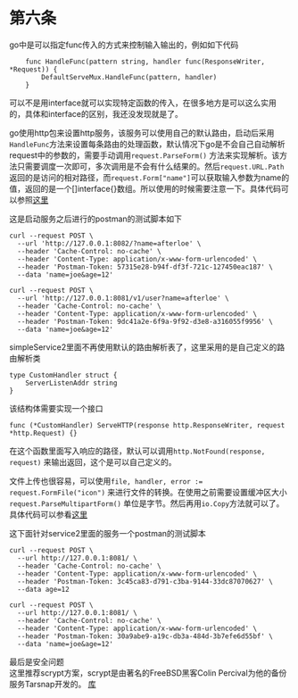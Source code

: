 # 第六条

go中是可以指定func传入的方式来控制输入输出的，例如如下代码
```golang
	func HandleFunc(pattern string, handler func(ResponseWriter, *Request)) {
		DefaultServeMux.HandleFunc(pattern, handler)
	}
```
可以不是用interface就可以实现特定函数的传入，在很多地方是可以这么实用的，具体和interface的区别，我还没发现就是了。  

go使用http包来设置http服务，该服务可以使用自己的默认路由，启动后采用`HandleFunc`方法来设置每条路由的处理函数，默认情况下go是不会自己自动解析request中的参数的，需要手动调用`request.ParseForm()` 方法来实现解析。该方法只需要调度一次即可，多次调用是不会有什么结果的。然后`request.URL.Path`返回的是访问的相对路径，而`request.Form["name"]`可以获取输入参数为name的值，返回的是一个[]interface{}数组。所以使用的时候需要注意一下。具体代码可以参照[这里](./simpleService/SimpleService.go)  

这是启动服务之后进行的postman的测试脚本如下
```sbtshell
curl --request POST \
  --url 'http://127.0.0.1:8082/?name=afterloe' \
  --header 'Cache-Control: no-cache' \
  --header 'Content-Type: application/x-www-form-urlencoded' \
  --header 'Postman-Token: 57315e28-b94f-df3f-721c-127450eac187' \
  --data 'name=joe&age=12'
```

```sbtshell
curl --request POST \
  --url 'http://127.0.0.1:8081/v1/user?name=afterloe' \
  --header 'Cache-Control: no-cache' \
  --header 'Content-Type: application/x-www-form-urlencoded' \
  --header 'Postman-Token: 9dc41a2e-6f9a-9f92-d3e8-a316055f9956' \
  --data 'name=joe&age=12'
```

simpleService2里面不再使用默认的路由解析表了，这里采用的是自己定义的路由解析类

```golang
type CustomHandler struct {
	ServerListenAddr string
}
```

该结构体需要实现一个接口

```golang
func (*CustomHandler) ServeHTTP(response http.ResponseWriter, request *http.Request) {}
```

在这个函数里面写入响应的路径，默认可以调用`http.NotFound(response, request)` 来输出返回，这个是可以自己定义的。  

文件上传也很容易，可以使用`file, handler, error := request.FormFile("icon")` 来进行文件的转换。在使用之前需要设置缓冲区大小`request.ParseMultipartForm()` 单位是字节。然后再用`io.Copy`方法就可以了。具体代码可以参看[这里](./simpleService2/SimpleService.go)  

这下面针对service2里面的服务一个postman的测试脚本

```sbtshell
curl --request POST \
  --url http://127.0.0.1:8081/ \
  --header 'Cache-Control: no-cache' \
  --header 'Content-Type: application/x-www-form-urlencoded' \
  --header 'Postman-Token: 3c45ca83-d791-c3ba-9144-33dc87070627' \
  --data age=12
```

```sbtshell
curl --request POST \
  --url http://127.0.0.1:8081/ \
  --header 'Cache-Control: no-cache' \
  --header 'Content-Type: application/x-www-form-urlencoded' \
  --header 'Postman-Token: 30a9abe9-a19c-db3a-484d-3b7efe6d55bf' \
  --data 'name=joe&age=12'
```

最后是安全问题  
 这里推荐scrypt方案，scrypt是由著名的FreeBSD黑客Colin Percival为他的备份服务Tarsnap开发的。 [库](http://code.google.com/p/go/source/browse?repo=crypto#hg%2Fscrypt)
